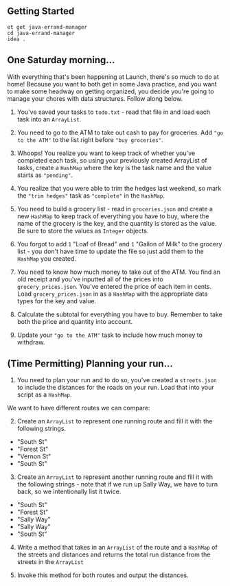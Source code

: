 ## Getting Started

```no-highlight
et get java-errand-manager
cd java-errand-manager
idea .
```

## One Saturday morning...

With everything that's been happening at Launch, there's so much to do at home! Because you want to both get in some Java practice, and you want to make some headway on getting organized, you decide you're going to manage your chores with data structures. Follow along below.

1. You've saved your tasks to `todo.txt` - read that file in and load each task into an `ArrayList`.

2. You need to go to the ATM to take out cash to pay for groceries. Add `"go to the ATM"` to the list right before `"buy groceries"`.

3. Whoops! You realize you want to keep track of whether you've completed each task, so using your previously created ArrayList of tasks, create a `HashMap` where the key is the task name and the value starts as `"pending"`.

4. You realize that you were able to trim the hedges last weekend, so mark the `"trim hedges"` task as `"complete"` in the `HashMap`.

5. You need to build a grocery list - read in `groceries.json` and create a new `HashMap` to keep track of everything you have to buy, where the name of the grocery is the key, and the quantity is stored as the value. Be sure to store the values as `Integer` objects.

6. You forgot to add `1` "Loaf of Bread" and `1` "Gallon of Milk" to the grocery list - you don't have time to update the file so just add them to the `HashMap` you created.

7. You need to know how much money to take out of the ATM. You find an old receipt and you've inputted all of the prices into `grocery_prices.json`. You've entered the price of each item in cents. Load `grocery_prices.json` in as a `HashMap` with the appropriate data types for the key and value.

8. Calculate the subtotal for everything you have to buy. Remember to take both the price and quantity into account.

9. Update your `"go to the ATM"` task to include how much money to withdraw.

## (Time Permitting) Planning your run...

1. You need to plan your run and to do so, you've created a `streets.json` to include the distances for the roads on your run. Load that into your script as a `HashMap`.

We want to have different routes we can compare:

2. Create an `ArrayList` to represent one running route and fill it with the following strings.

- "South St"
- "Forest St"
- "Vernon St"
- "South St"

3. Create an `ArrayList` to represent another running route and fill it with the following strings - note that if we run up Sally Way, we have to turn back, so we intentionally list it twice.

- "South St"
- "Forest St"
- "Sally Way"
- "Sally Way"
- "South St"

4. Write a method that takes in an `ArrayList` of the route and a `HashMap` of the streets and distances and returns the total run distance from the streets in the `ArrayList`

5. Invoke this method for both routes and output the distances.
